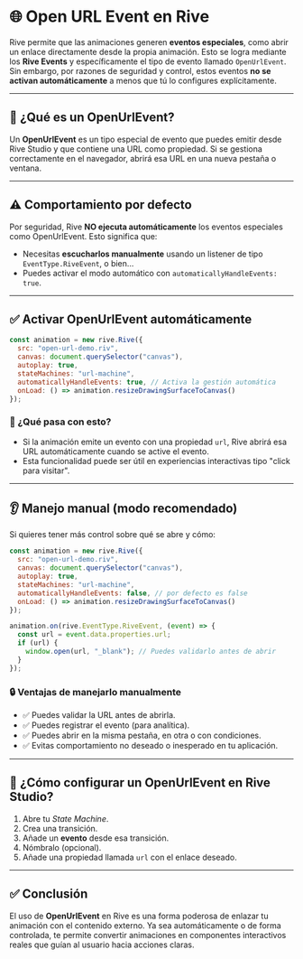 # 🌐 Open URL Event en Rive

Rive permite que las animaciones generen **eventos especiales**, como abrir un enlace directamente desde la propia animación. Esto se logra mediante los **Rive Events** y específicamente el tipo de evento llamado `OpenUrlEvent`. Sin embargo, por razones de seguridad y control, estos eventos **no se activan automáticamente** a menos que tú lo configures explícitamente.

---

## 🧠 ¿Qué es un OpenUrlEvent?

Un **OpenUrlEvent** es un tipo especial de evento que puedes emitir desde Rive Studio y que contiene una URL como propiedad. Si se gestiona correctamente en el navegador, abrirá esa URL en una nueva pestaña o ventana.

---

## ⚠️ Comportamiento por defecto

Por seguridad, Rive **NO ejecuta automáticamente** los eventos especiales como OpenUrlEvent. Esto significa que:

- Necesitas **escucharlos manualmente** usando un listener de tipo `EventType.RiveEvent`, o bien...
- Puedes activar el modo automático con `automaticallyHandleEvents: true`.

---

## ✅ Activar OpenUrlEvent automáticamente

```javascript
const animation = new rive.Rive({
  src: "open-url-demo.riv",
  canvas: document.querySelector("canvas"),
  autoplay: true,
  stateMachines: "url-machine",
  automaticallyHandleEvents: true, // Activa la gestión automática
  onLoad: () => animation.resizeDrawingSurfaceToCanvas()
});
```

### 🔐 ¿Qué pasa con esto?

- Si la animación emite un evento con una propiedad `url`, Rive abrirá esa URL automáticamente cuando se active el evento.
- Esta funcionalidad puede ser útil en experiencias interactivas tipo "click para visitar".

---

## 👂 Manejo manual (modo recomendado)

Si quieres tener más control sobre qué se abre y cómo:

```javascript
const animation = new rive.Rive({
  src: "open-url-demo.riv",
  canvas: document.querySelector("canvas"),
  autoplay: true,
  stateMachines: "url-machine",
  automaticallyHandleEvents: false, // por defecto es false
  onLoad: () => animation.resizeDrawingSurfaceToCanvas()
});

animation.on(rive.EventType.RiveEvent, (event) => {
  const url = event.data.properties.url;
  if (url) {
    window.open(url, "_blank"); // Puedes validarlo antes de abrir
  }
});
```

### 🔒 Ventajas de manejarlo manualmente
- ✅ Puedes validar la URL antes de abrirla.
- ✅ Puedes registrar el evento (para analítica).
- ✅ Puedes abrir en la misma pestaña, en otra o con condiciones.
- ✅ Evitas comportamiento no deseado o inesperado en tu aplicación.

---

## 🔧 ¿Cómo configurar un OpenUrlEvent en Rive Studio?

1. Abre tu *State Machine*.
2. Crea una transición.
3. Añade un **evento** desde esa transición.
4. Nómbralo (opcional).
5. Añade una propiedad llamada `url` con el enlace deseado.

---

## ✅ Conclusión

El uso de **OpenUrlEvent** en Rive es una forma poderosa de enlazar tu animación con el contenido externo. Ya sea automáticamente o de forma controlada, te permite convertir animaciones en componentes interactivos reales que guían al usuario hacia acciones claras.

